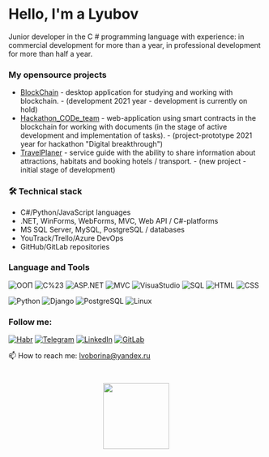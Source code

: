 # Hello, I'm a Lyubov
Junior developer in the C # programming language with experience: in commercial development for more than a year, 
in professional development for more than half a year.

### My opensource projects

* [BlockChain](https://github.com/OborinaLyubov/BlockChain) - desktop application for studying and working with blockchain. - (development 2021 year - development is currently on hold)
* [Hackathon_CODe_team](https://github.com/OborinaLyubov/Hackathon_CODe_team) - web-application using smart contracts in the blockchain for working with documents (in the stage of active development and implementation of tasks). - (project-prototype 2021 year for hackathon "Digital breakthrough")
* [TravelPlaner](https://github.com/OborinaLyubov/TravelPlaner) - service guide with the ability to share information about attractions, habitats and booking hotels / transport. - (new project - initial stage of development)

### 🛠 Technical stack

* C#/Python/JavaScript languages
* .NET, WinForms, WebForms, MVC, Web API / C#-platforms
* MS SQL Server, MySQL, PostgreSQL / databases
* YouTrack/Trello/Azure DevOps
* GitHub/GitLab repositories


### Language and Tools

![ООП](https://img.shields.io/badge/-ООП-black?style=for-the-badge&logo=ООП)
![C%23](https://img.shields.io/badge/-C%23-black?style=for-the-badge&logo=C%23)
![ASP.NET](https://img.shields.io/badge/-ASP.NET-black?style=for-the-badge&logo=ASP.NET)
![MVC](https://img.shields.io/badge/-MVC-black?style=for-the-badge&logo=MVC)
![VisuaStudio](https://img.shields.io/badge/-VisuaStudio-black?style=for-the-badge&logo=VisuaStudio)
![SQL](https://img.shields.io/badge/-SQLServer-black?style=for-the-badge&logo=SQLServer)
![HTML](https://img.shields.io/badge/-HTML-black?style=for-the-badge&logo=HTML)
![CSS](https://img.shields.io/badge/-CSS-black?style=for-the-badge&logo=CSS)

![Python](https://img.shields.io/badge/-Python-black?style=for-the-badge&logo=Python)
![Django](https://img.shields.io/badge/-Django-black?style=for-the-badge&logo=Django)
![PostgreSQL](https://img.shields.io/badge/-PostgreSQL-black?style=for-the-badge&logo=PostgreSQL)
![Linux](https://img.shields.io/badge/-Linux-black?style=for-the-badge&logo=Linux)

### Follow me:

[![Habr](https://img.shields.io/badge/-Habr-black?style=for-the-badge&logo=Habr)](https://habr.com/ru/users/khudyakovalyubov/)
[![Telegram](https://img.shields.io/badge/-Telegram-black?style=for-the-badge&logo=Telegram)](https://t.me/lvoborina)
[![LinkedIn](https://img.shields.io/badge/-LinkedIn-black?style=for-the-badge&logo=LinkedIn)](https://www.linkedin.com/in/lyubov-khudyakova-a782341b6/)
[![GitLab](https://img.shields.io/badge/-GitLab-black?style=for-the-badge&logo=GitLab)](https://gitlab.com/DeveloperKhudyakova)
<div>📫 How to reach me: <a href='mailto:lvoborina@yandex.ru'>lvoborina@yandex.ru</a></div>

<div align="center" style="margin: 40px 0">
   <img width="130px" src="https://komarev.com/ghpvc/?username=KhudyakovaLyubov3&color=blue&label=Profile+views">
</div>
